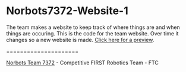 Norbots7372-Website-1
=====================

The team makes a website to keep track of where things are and when things are occuring. This is the code for the team website. Over time it changes so a new website is made. [Click here for a preview](http://nats-ohchewy.github.io/Norbots7372-Website-1/).

=====================

[Norbots Team 7372](http://www.ftc7372.tpaarobotics.com/) - Competitive FIRST Robotics Team - FTC
